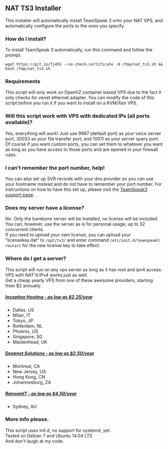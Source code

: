 ## NAT TS3 Installer
This installer will automatically install TeamSpeak 3 onto your NAT VPS, and automatically configure the ports to the ones you specify.

### How do I install?
To install TeamSpeak 3 automatically, run this command and follow the prompt.

``wget https://git.io/fj45S --no-check-certificate -O /tmp/nat_ts3.sh && bash /tmp/nat_ts3.sh``

### Requirements
This script will only work on OpenVZ container based VPS due to the fact it only checks for venet ethernet adapter. You can modify the code of this script before you run it if you want to install on a KVM/Xen VPS.

### Will this script work with VPS with dedicated IPs (all ports available)?
Yes, everything will work! Just use 9987 (default port) as your voice server port, 30033 as your file transfer port, and 10011 as your server query port. Of course if you want custom ports, you can set them to whatever you want as long as you have access to those ports and are opened in your firewall rules.

### I can't remember the port number, help!
You can also set up SVR records with your dns provider so you can use your hostname instead and do not have to remember your port number. For instructions on how to have this set up, please visit the <a href="https://support.teamspeakusa.com/index.php?/Knowledgebase/Article/View/293/12/does-teamspeak-3-support-dns-srv-records" target="_blank">TeamSpeak3 support page</a>.

### Does my server have a license?
No. Only the barebone server will be installed, no license will be included. You can, however, use the server as is for personal usage, up to 32 concurrent clients.<br />
If you need to upload your own license, you can upload your "licensekey.dat" to ```/opt/ts3/``` and enter command ```/etc/init.d/teamspeak3 restart``` for the new license key to take effect.

### Where do I get a server?
This script will run on any vps server as long as it has root and ipv4 access. VPS with NAT'd IPv4 works just as well.<br />
Get a cheap yearly VPS from one of these awesome providers, starting from $2 annually.
##### <a href="https://clients.inceptionhosting.com/cart.php?gid=13&currency=3" target="_blank">Inception Hosting - as low as $2.25/year</a>
* Dallas, US
* Milan, IT
* Tokyo, JP
* Rotterdam, NL
* Phoenix, US
* Singapore, SG
* Maidenhead, UK

##### <a href="https://clients.gestiondbi.com/index.php?/cart/lowendspirit-nat-vps/&step=0&currency=1" target="_blank">Deepnet Solutions - as low as $2.50/year</a>
* Montreal, CA
* New Jersey, US
* Hong Kong, CN
* Johannesburg, ZA

##### <a href="https://secure.ransomit.com.au/console/cart.php?a=add&pid=104" target="_blank">RansomIT - as low as $4.50/year</a>
* Sydney, AU

### More info please.
This script uses init.d, no support for systemd, yet.<br />
Tested on Debian 7 and Ubuntu 14.04 LTS<br />
And don't laugh at my code.
